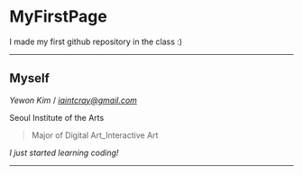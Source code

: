 # MyFirstPage
I made my first github repository in the class :)

***

## Myself
*Yewon Kim* / *iaintcray@gmail.com*

Seoul Institute of the Arts
> Major of Digital Art_Interactive Art

*I just started learning coding!*

***
